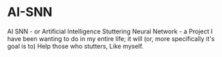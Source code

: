 # AI-SNN
AI SNN - or Artificial Intelligence Stuttering Neural Network - a Project I have been wanting to do in my entire life; it will (or, more specifically it's goal is to) Help those who stutters, Like myself.
